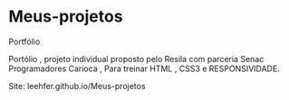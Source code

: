 # Meus-projetos
Portfólio

Portólio  ,  projeto  individual  proposto  pelo Resila com parceria Senac Programadores Carioca , Para treinar HTML ,  CSS3 e  RESPONSIVIDADE.

Site: leehfer.github.io/Meus-projetos
